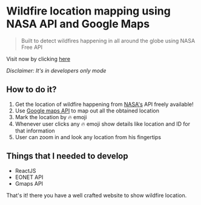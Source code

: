 # Wildfire location mapping using NASA API and Google Maps
> Built to detect wildfires happening in all around the globe using NASA Free API

Visit now by clicking [here](https://findfire.herokuapp.com/)

*Disclaimer: It's in developers only mode*

## How to do it?
1. Get the location of wildfire happening from [NASA's](https://api.nasa.gov/) API freely available!
2. Use [Google maps API](https://mapsplatform.google.com/) to map out all the obtained location
3. Mark the location by 🔥 emoji 
4. Whenever user clicks any 🔥 emoji show details like location and ID for that information
5. User can zoom in and look any location from his fingertips

## Things that I needed to develop
- ReactJS
- EONET API
- Gmaps API

That's it! there you have a well crafted website to show wildfire location.
